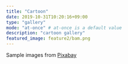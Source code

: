```yaml
---
title: "Cartoon"
date: 2019-10-31T10:20:16+09:00
type: "gallery"
mode: "at-once" # at-once is a default value
description: "cartoon gallery"
featured_image: feature2/bam.png
---
```


Sample images from [Pixabay](https://pixabay.com)
